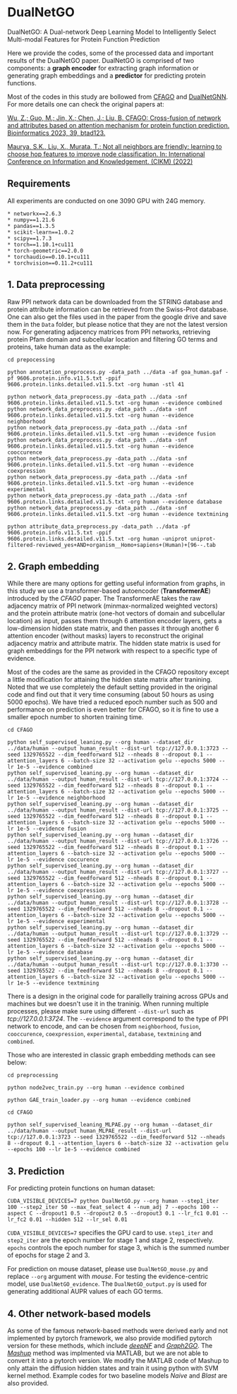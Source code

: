 # DualNetGO
DualNetGO: A Dual-network Deep Learning Model to Intelligently Select Multi-modal Features for Protein Function Prediction

Here we provide the codes, some of the processed data and important results of the DualNetGO paper. DualNetGO is comprised of two components: a **graph encoder** for extracting graph information or generating graph embeddings and a **predictor** for predicting protein functions.

Most of the codes in this study are bollowed from [CFAGO](http://bliulab.net/CFAGO) and [DualNetGNN](https://github.com/sunilkmaurya/DualNetGNN_large). For more details one can check the original papers at:

[Wu, Z.; Guo, M.; Jin, X.; Chen, J.; Liu, B. CFAGO: Cross-fusion of network and attributes based on attention mechanism for protein function prediction. Bioinformatics 2023, 39, btad123.](https://academic.oup.com/bioinformatics/article/39/3/btad123/7072461)

[Maurya, S.K., Liu, X., Murata, T.: Not all neighbors are friendly: learning to choose hop features to improve node classification. In: International Conference on Information and Knowledgement. (CIKM) (2022)](https://dl.acm.org/doi/abs/10.1145/3511808.3557543)

## Requirements
All experiments are conducted on one 3090 GPU with 24G memory.
```
* networkx==2.6.3
* numpy==1.21.6
* pandas==1.3.5
* scikit-learn==1.0.2
* scipy==1.7.3
* torch==1.10.1+cu111
* torch-geometric==2.0.0
* torchaudio==0.10.1+cu111
* torchvision==0.11.2+cu111
```
## 1. Data preprocessing

Raw PPI network data can be downloaded from the STRING database and protein attribute information can be retrieved from the Swiss-Prot database. One can also get the files used in the paper from the google drive and save them in the `Data` folder, but please notice that they are not the latest version now. For generating adjacency matrices from PPI networks, retrieving protein Pfam domain and subcellular location and filtering GO terms and proteins, take human data as the example:

```
cd prepocessing

python annotation_preprocess.py -data_path ../data -af goa_human.gaf -pf 9606.protein.info.v11.5.txt -ppif 9606.protein.links.detailed.v11.5.txt -org human -stl 41

python network_data_preprocess.py -data_path ../data -snf 9606.protein.links.detailed.v11.5.txt -org human --evidence combined
python network_data_preprocess.py -data_path ../data -snf 9606.protein.links.detailed.v11.5.txt -org human --evidence neighborhood
python network_data_preprocess.py -data_path ../data -snf 9606.protein.links.detailed.v11.5.txt -org human --evidence fusion
python network_data_preprocess.py -data_path ../data -snf 9606.protein.links.detailed.v11.5.txt -org human --evidence cooccurence
python network_data_preprocess.py -data_path ../data -snf 9606.protein.links.detailed.v11.5.txt -org human --evidence coexpression
python network_data_preprocess.py -data_path ../data -snf 9606.protein.links.detailed.v11.5.txt -org human --evidence experimental
python network_data_preprocess.py -data_path ../data -snf 9606.protein.links.detailed.v11.5.txt -org human --evidence database
python network_data_preprocess.py -data_path ../data -snf 9606.protein.links.detailed.v11.5.txt -org human --evidence textmining

python attribute_data_preprocess.py -data_path ../data -pf 9606.protein.info.v11.5.txt -ppif 9606.protein.links.detailed.v11.5.txt -org human -uniprot uniprot-filtered-reviewed_yes+AND+organism__Homo+sapiens+(Human)+[96--.tab
```

## 2. Graph embedding

While there are many options for getting useful information from graphs, in this study we use a transformer-based autoencoder (**TransformerAE**) introduced by the _CFAGO_ paper. The TransformerAE takes the raw adjacency matrix of PPI network (minmax-normalized weighted vectors) and the protein attribute matrix (one-hot vectors of domain and subcellular location) as input, passes them through 6 attention encoder layers, gets a low-dimension hidden state matrix, and then passes it through another 6 attention encoder (without masks) layers to reconstruct the original adjacency matrix and attribute matrix. The hidden state matrix is used for graph embeddings for the PPI network with respect to a specific type of evidence. 

Most of the codes are the same as provided in the CFAGO repository except a little modification for attaining the hidden state matrix after tranining. Noted that we use completely the default setting provided in the original code and find out that it very time consuming (about 50 hours as using 5000 epochs). We have tried a reduced epoch number such as 500 and performance on prediction is even better for CFAGO, so it is fine to use a smaller epoch number to shorten training time.

```
cd CFAGO

python self_supervised_leaning.py --org human --dataset_dir ../data/human --output human_result --dist-url tcp://127.0.0.1:3723 --seed 1329765522 --dim_feedforward 512 --nheads 8 --dropout 0.1 --attention_layers 6 --batch-size 32 --activation gelu --epochs 5000 --lr 1e-5 --evidence combined
python self_supervised_leaning.py --org human --dataset_dir ../data/human --output human_result --dist-url tcp://127.0.0.1:3724 --seed 1329765522 --dim_feedforward 512 --nheads 8 --dropout 0.1 --attention_layers 6 --batch-size 32 --activation gelu --epochs 5000 --lr 1e-5 --evidence neighborhood
python self_supervised_leaning.py --org human --dataset_dir ../data/human --output human_result --dist-url tcp://127.0.0.1:3725 --seed 1329765522 --dim_feedforward 512 --nheads 8 --dropout 0.1 --attention_layers 6 --batch-size 32 --activation gelu --epochs 5000 --lr 1e-5 --evidence fusion
python self_supervised_leaning.py --org human --dataset_dir ../data/human --output human_result --dist-url tcp://127.0.0.1:3726 --seed 1329765522 --dim_feedforward 512 --nheads 8 --dropout 0.1 --attention_layers 6 --batch-size 32 --activation gelu --epochs 5000 --lr 1e-5 --evidence coccurence
python self_supervised_leaning.py --org human --dataset_dir ../data/human --output human_result --dist-url tcp://127.0.0.1:3727 --seed 1329765522 --dim_feedforward 512 --nheads 8 --dropout 0.1 --attention_layers 6 --batch-size 32 --activation gelu --epochs 5000 --lr 1e-5 --evidence coexpression
python self_supervised_leaning.py --org human --dataset_dir ../data/human --output human_result --dist-url tcp://127.0.0.1:3728 --seed 1329765522 --dim_feedforward 512 --nheads 8 --dropout 0.1 --attention_layers 6 --batch-size 32 --activation gelu --epochs 5000 --lr 1e-5 --evidence experimental
python self_supervised_leaning.py --org human --dataset_dir ../data/human --output human_result --dist-url tcp://127.0.0.1:3729 --seed 1329765522 --dim_feedforward 512 --nheads 8 --dropout 0.1 --attention_layers 6 --batch-size 32 --activation gelu --epochs 5000 --lr 1e-5 --evidence database
python self_supervised_leaning.py --org human --dataset_dir ../data/human --output human_result --dist-url tcp://127.0.0.1:3730 --seed 1329765522 --dim_feedforward 512 --nheads 8 --dropout 0.1 --attention_layers 6 --batch-size 32 --activation gelu --epochs 5000 --lr 1e-5 --evidence textmining
```

There is a design in the original code for parallelly training across GPUs and machines but we doesn't use it in the traninig. When running multiple processes, please make sure using different `--dist-url` such as _tcp://127.0.0.1:3724_. The `--evidence` argument correspond to the type of PPI network to encode, and can be chosen from `neighborhood`, `fusion`, `cooccurence`, `coexpression`, `experimental`, `database`, `textmining` and `combined`.

Those who are interested in classic graph embedding methods can see below:

```
cd preprocessing

python node2vec_train.py --org human --evidence combined

python GAE_train_loader.py --org human --evidence combined
```

```
cd CFAGO

python self_supervised_leaning_MLPAE.py --org human --dataset_dir ../data/human --output human_MLPAE_result --dist-url tcp://127.0.0.1:3723 --seed 1329765522 --dim_feedforward 512 --nheads 8 --dropout 0.1 --attention_layers 6 --batch-size 32 --activation gelu --epochs 100 --lr 1e-5 --evidence combined
```

## 3. Prediction

For predicting protein functions on human dataset:

```
CUDA_VISIBLE_DEVICES=7 python DualNetGO.py --org human --step1_iter 100 --step2_iter 50 --max_feat_select 4 --num_adj 7 --epochs 100 --aspect C --dropout1 0.5 --dropout2 0.5 --dropout3 0.1 --lr_fc1 0.01 --lr_fc2 0.01 --hidden 512 --lr_sel 0.01
```

`CUDA_VISIBLE_DEVICES=7` specifies the GPU card to use. `step1_iter` and `step2_iter` are the epoch number for stage 1 and stage 2, respectively. `epochs` controls the epoch number for stage 3, which is the summed number of epochs for stage 2 and 3.

For prediction on mouse dataset, please use `DualNetGO_mouse.py` and replace `--org` argument with _mouse_. For testing the evidence-centric model, use `DualNetGO_evidence`. The `DualNetGO_output.py` is used for generating additional AUPR values of each GO terms.

## 4. Other network-based models

As some of the famous network-based methods were derived early and not implemented by pytorch framework, we also provide modified pytorch version for these methods, which include [_deepNF_](https://github.com/VGligorijevic/deepNF) and [_Graph2GO_](https://github.com/yanzhanglab/Graph2GO). The [_Mashup_](http://mashup.csail.mit.edu) method was implmented via MATLAB, but we are not able to convert it into a pytorch version. We modify the MATLAB code of Mashup to only attain the diffusion hidden states and train it using python with SVM kernel method. Example codes for two baseline models _Naive_ and _Blast_ are also provided.
